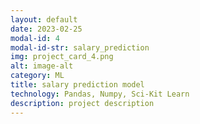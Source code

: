 ```yaml
---
layout: default
date: 2023-02-25
modal-id: 4
modal-id-str: salary_prediction 
img: project_card_4.png
alt: image-alt
category: ML
title: salary prediction model
technology: Pandas, Numpy, Sci-Kit Learn
description: project description
---
```


